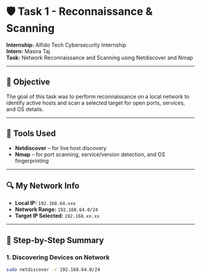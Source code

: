 # 🛡️ Task 1 - Reconnaissance & Scanning

**Internship:** Alfido Tech Cybersecurity Internship  
**Intern:** Masira Taj  
**Task:** Network Reconnaissance and Scanning using Netdiscover and Nmap

---

## 📝 Objective

The goal of this task was to perform reconnaissance on a local network to identify active hosts and scan a selected target for open ports, services, and OS details.

---

## 🧰 Tools Used

- **Netdiscover** – for live host discovery  
- **Nmap** – for port scanning, service/version detection, and OS fingerprinting

---

## 🔍 My Network Info

- **Local IP:** `192.168.64.xxx`
- **Network Range:** `192.168.64.0/24`
- **Target IP Selected:** `192.168.xx.xx`

---

## 🔹 Step-by-Step Summary

### 1. Discovering Devices on Network
```bash
sudo netdiscover -r 192.168.64.0/24
